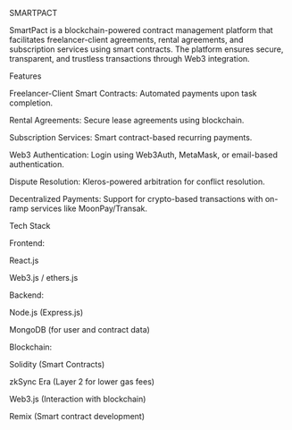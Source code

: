 SMARTPACT

SmartPact is a blockchain-powered contract management platform that facilitates freelancer-client agreements, rental agreements, and subscription services using smart contracts. The platform ensures secure, transparent, and trustless transactions through Web3 integration.

Features

Freelancer-Client Smart Contracts: Automated payments upon task completion.

Rental Agreements: Secure lease agreements using blockchain.

Subscription Services: Smart contract-based recurring payments.

Web3 Authentication: Login using Web3Auth, MetaMask, or email-based authentication.

Dispute Resolution: Kleros-powered arbitration for conflict resolution.

Decentralized Payments: Support for crypto-based transactions with on-ramp services like MoonPay/Transak.

Tech Stack

Frontend:

React.js

Web3.js / ethers.js

Backend:

Node.js (Express.js)

MongoDB (for user and contract data)

Blockchain:

Solidity (Smart Contracts)

zkSync Era (Layer 2 for lower gas fees)

Web3.js (Interaction with blockchain)

Remix (Smart contract development)
